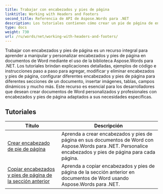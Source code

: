 ```yaml
---
title: Trabajar con encabezados y pies de página
linktitle: Working with Headers and Footers
second_title: Referencia de API de Aspose.Words para .NET
description: Los tutoriales contienen cómo crear un pie de página de encabezado y copiar un pie de página de encabezado de la sección anterior de un documento de Word usando Aspose.Words para .NET.
type: docs
weight: 730
url: /ru/words/net/working-with-headers-and-footers/
---
```


Trabajar con encabezados y pies de página es un recurso integral para aprender a manipular y personalizar encabezados y pies de página en documentos de Word mediante el uso de la biblioteca Aspose.Words para .NET. Los tutoriales brindan explicaciones detalladas, ejemplos de código e instrucciones paso a paso para agregar, modificar y eliminar encabezados y pies de página, configurar diferentes encabezados y pies de página para diferentes secciones de un documento, insertar imágenes, tablas, campos dinámicos y mucho más. Este recurso es esencial para los desarrolladores que desean crear documentos de Word personalizados y profesionales con encabezados y pies de página adaptados a sus necesidades específicas.


 ## Tutoriales
| Título | Descripción |
| --- | --- |
| [Crear encabezado de pie de página](./create-header-footer/) | Aprenda a crear encabezados y pies de página en sus documentos de Word con Aspose.Words para .NET. Personalice encabezados y pies de página para cada página. |
| [Copiar encabezados y pies de página de la sección anterior](./copy-headers-footers-from-previous-section/) | Aprenda a copiar encabezados y pies de página de la sección anterior en documentos de Word usando Aspose.Words para .NET. |